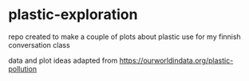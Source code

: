 # plastic-exploration
repo created to make a couple of plots about plastic use for my finnish conversation class

data and plot ideas adapted from https://ourworldindata.org/plastic-pollution